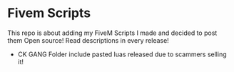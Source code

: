 # Fivem Scripts
This repo is about adding my FiveM Scripts I made and decided to post them Open source!
Read descriptions in every release!

- CK GANG Folder include pasted luas released due to scammers selling it!
